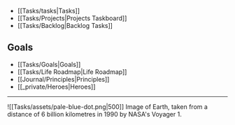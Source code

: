 - [[Tasks/tasks|Tasks]]
- [[Tasks/Projects|Projects Taskboard]]
- [[Tasks/Backlog|Backlog Tasks]]

## Goals
- [[Tasks/Goals|Goals]]
- [[Tasks/Life Roadmap|Life Roadmap]]
- [[Journal/Principles|Principles]]
- [[_private/Heroes|Heroes]]

---
![[Tasks/assets/pale-blue-dot.png|500]]
Image of Earth, taken from a distance of 6 billion kilometres in 1990 by NASA's Voyager 1.
